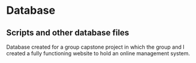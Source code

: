 # Database
Scripts and other database files
--------------
Database created for a group capstone project in which the group and I created a fully functioning website to hold an online management system. 
